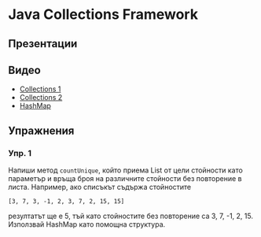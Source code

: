 # Java Collections Framework

## Презентации


## Видео
* [Collections 1](https://drive.google.com/file/d/1Cr6YC_ZW65Epf2SgfV0FeHMJxjRGb6z2/view?usp=sharing)
* [Collections 2](https://drive.google.com/file/d/1ToFuOPHyh_kCZclZaFCPDcC-cXOt6u6f/view?usp=sharing)
* [HashMap](https://drive.google.com/file/d/1BKfUeexh_6M7SbjxtiqIxMZfL07HEYEV/view?usp=sharing)

## Упражнения

### Упр. 1
Напиши метод `countUnique`, който приема List от цели стойности като параметър и връща броя на различните стойности без повторение в листа. Например, ако списъкът съдържа стойностите 
```
[3, 7, 3, -1, 2, 3, 7, 2, 15, 15]
```
резултатът ще е 5, тъй като стойностите без повторение са 3, 7, -1, 2, 15. Използвай HashMap като помощна структура.

```
